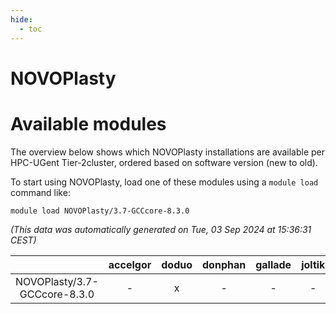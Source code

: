 ```yaml
---
hide:
  - toc
---
```


NOVOPlasty
==========

# Available modules


The overview below shows which NOVOPlasty installations are available per HPC-UGent Tier-2cluster, ordered based on software version (new to old).

To start using NOVOPlasty, load one of these modules using a `module load` command like:

```shell
module load NOVOPlasty/3.7-GCCcore-8.3.0
```

*(This data was automatically generated on Tue, 03 Sep 2024 at 15:36:31 CEST)*  

| |accelgor|doduo|donphan|gallade|joltik|shinx|skitty|
| :---: | :---: | :---: | :---: | :---: | :---: | :---: | :---: |
|NOVOPlasty/3.7-GCCcore-8.3.0|-|x|-|-|-|-|x|
